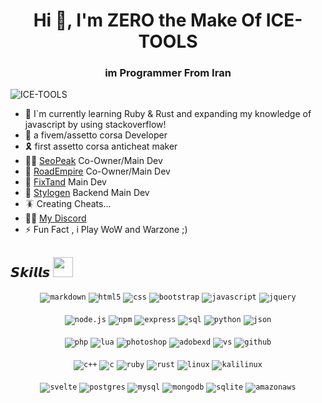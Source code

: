 <h1 align="center">Hi 👋, I'm ZERO the Make Of ICE-TOOLS</h1>
<h3 align="center">im Programmer From Iran</h3>

<p align="left"> <img src="https://komarev.com/ghpvc/?username=ICE-TOOLS" alt="ICE-TOOLS" /> </p>

- 🌱 I`m currently learning Ruby & Rust and expanding my knowledge of javascript by using stackoverflow!
- 🐲 a fivem/assetto corsa Developer
- 🎗️ first assetto corsa anticheat maker 
- 😶‍🌫️ [SeoPeak](https://seopeak.ir) Co-Owner/Main Dev
- 🚗 [RoadEmpire](https://roadempire.ir) Co-Owner/Main Dev
- 📱 [FixTand](https://fixtand.ir) Main Dev
- 👔 [Stylogen](https://stylogen.nl/) Backend Main Dev
- 🪳 Creating Cheats...
- 👨‍💻 [My Discord](https://discord.gg/aHsbJKTAVE)
- ⚡ Fun Fact , i Play WoW and Warzone ;)
  
<h2> 𝙎𝙠𝙞𝙡𝙡𝙨 <img src = "https://media2.giphy.com/media/QssGEmpkyEOhBCb7e1/giphy.gif?cid=ecf05e47a0n3gi1bfqntqmob8g9aid1oyj2wr3ds3mg700bl&rid=giphy.gif" width = 32px> </h2>
<div align="center">
<code><img src="https://img.shields.io/badge/Markdown-000000?style=for-the-badge&logo=markdown&logoColor=white" alt="markdown"></code>
<code><img src="https://img.shields.io/badge/html5-%23E34F26.svg?style=for-the-badge&logo=html5&logoColor=white" alt="html5"></code>
<code><img src="https://img.shields.io/badge/css-1572B6.svg?style=for-the-badge&logo=css3&logoColor=white" alt="css"></code>
<code><img src="https://img.shields.io/badge/bootstrap-%23563D7C.svg?style=for-the-badge&logo=bootstrap&logoColor=white" alt="bootstrap"></code>
<code><img src="https://img.shields.io/badge/javascript-%23323330.svg?style=for-the-badge&logo=javascript&logoColor=%23F7DF1E" alt="javascript"></code>
<code><img src="https://img.shields.io/badge/jquery-0769AD.svg?style=for-the-badge&logo=jquery&logoColor=white" alt="jquery"></code>
<br/>
<br/>  
<code><img src="https://img.shields.io/badge/node.js-%2343853D.svg?style=for-the-badge&logo=node.js&logoColor=white" alt="node.js"></code>
<code><img src="https://img.shields.io/badge/NPM-%23000000.svg?style=for-the-badge&logo=npm&logoColor=white" alt="npm"></code>
<code><img src="https://img.shields.io/badge/express.js-%23404d59.svg?style=for-the-badge&logo=express&logoColor=%2361DAFB" alt="express"></code>
<code><img src="https://img.shields.io/badge/mysql-4479A1.svg?style=for-the-badge&logo=mysql&logoColor=white" alt="sql"></code>
<code><img src="https://img.shields.io/badge/python-3776AB.svg?style=for-the-badge&logo=python&logoColor=white" alt="python"></code>
<code><img src="https://img.shields.io/badge/json-5E5C5C?style=for-the-badge&logo=json&logoColor=white" alt="json"></code>
<br/>
<br/>
<code><img src="https://img.shields.io/badge/PHP-777BB4?style=for-the-badge&logo=php&logoColor=white" alt="php"></code>
<code><img src="https://img.shields.io/badge/lua-2C2D72.svg?style=for-the-badge&logo=lua&logoColor=white" alt="lua"></code>
<code><img src="https://img.shields.io/badge/Photoshop-31A8FF.svg?style=for-the-badge&logo=AdobePhotoshop&logoColor=white" alt="photoshop"></code>
<code><img src="https://img.shields.io/badge/AdobeXD-FF61F6.svg?style=for-the-badge&logo=AdobeXD&logoColor=white" alt="adobexd"></code>
<code><img src="https://img.shields.io/badge/vscode-007ACC.svg?style=for-the-badge&logo=visualstudiocode&logoColor=white" alt="vs"></code>
<code><img src="https://img.shields.io/badge/github-%23121011.svg?style=for-the-badge&logo=github&logoColor=white" alt="github"></code>
</div>

<div align="center">
</br>
<code><img src="https://img.shields.io/badge/C%2B%2B-00599C?style=for-the-badge&logo=c%2B%2B&logoColor=white" alt="c++"></code>
<code><img src="https://img.shields.io/badge/C-00599C?style=for-the-badge&logo=c&logoColor=white" alt="c"></code>
<code><img src="https://img.shields.io/badge/ruby-3776AB.svg?style=for-the-badge&logo=ruby&logoColor=white" alt="ruby"></code>
<code><img src="https://img.shields.io/badge/rust-3776AB.svg?style=for-the-badge&logo=rust&logoColor=white" alt="rust"></code>
<code><img src="https://img.shields.io/badge/Linux-FCC624?style=for-the-badge&logo=linux&logoColor=black" alt="linux"></code>
<code><img src="https://img.shields.io/badge/Kali Linux-FCC624?style=for-the-badge&logo=kalilinux&logoColor=black" alt="kalilinux"></code>
</div>
<div align="center">
</br>
<code><img src="https://img.shields.io/badge/Svelte-FF3E00?style=flat&logo=svelte&logoColor=white" alt="svelte"></code>
<code><img src="https://img.shields.io/badge/PostgreSQL-4169E1?style=flat&logo=postgresql&logoColor=white" alt="postgres"></code>
<code><img src="https://img.shields.io/badge/MySQL-4479A1?style=flat&logo=mysql&logoColor=white" alt="mysql"></code>
<code><img src="https://img.shields.io/badge/MongoDB-47A248?style=flat&logo=mongodb&logoColor=white" alt="mongodb"></code>
<code><img src="https://img.shields.io/badge/SQLite-003B57?style=flat&logo=sqlite&logoColor=white" alt="sqlite"></code>
<code><img src="https://img.shields.io/badge/Amazon_AWS-232F3E?style=flat&logo=amazon-web-services&logoColor=white" alt="amazonaws"></code>
</div>
